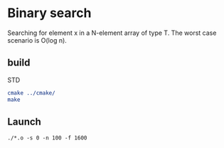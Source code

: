# Binary search

Searching for element x in a N-element array of type T. The worst case scenario is O(log n).

## build

STD 
```cmake
cmake ../cmake/
make 
```

## Launch

`./*.o -s 0 -n 100 -f 1600`